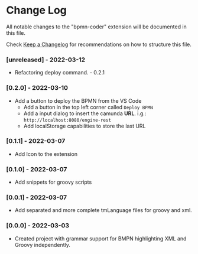 # Change Log

All notable changes to the "bpmn-coder" extension will be documented in this file.

Check [Keep a Changelog](http://keepachangelog.com/) for recommendations on how to structure this file.

### [unreleased] - 2022-03-12

- Refactoring deploy command. - 0.2.1

### [0.2.0] - 2022-03-10

- Add a button to deploy the BPMN from the VS Code
  - Add a button in the top left corner called `Deploy BPMN`
  - Add a input dialog to insert the camunda **URL**. i.g.: `http://localhost:8080/engine-rest`
  - Add localStorage capabilities to store the last URL

### [0.1.1] - 2022-03-07

- Add Icon to the extension

### [0.1.0] - 2022-03-07

- Add snippets for groovy scripts

### [0.0.1] - 2022-03-07

- Add separated and more complete tmLanguage files for groovy and xml.

### [0.0.0] - 2022-03-03

- Created project with grammar support for BMPN highlighting XML and Groovy independently.

